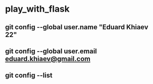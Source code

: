 # play_with_flask

## git config --global user.name "Eduard Khiaev 22"
## git config --global user.email eduard.khiaev@gmail.com
## git config --list